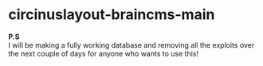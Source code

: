 # circinuslayout-braincms-main

<b>P.S</b></br> I will be making a fully working database and removing all the exploits over the next couple of days for anyone who wants to use this!
 
